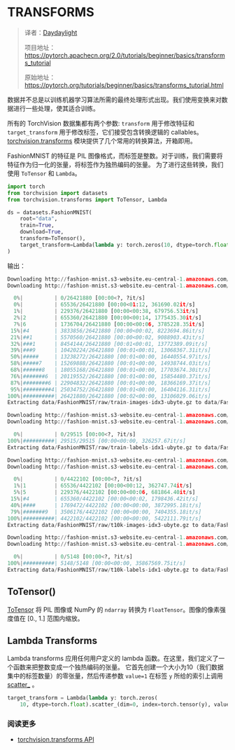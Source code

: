 # TRANSFORMS

> 译者：[Daydaylight](https://github.com/Daydaylight)
>
> 项目地址：<https://pytorch.apachecn.org/2.0/tutorials/beginner/basics/transforms_tutorial>
>
> 原始地址：<https://pytorch.org/tutorials/beginner/basics/transforms_tutorial.html>

数据并不总是以训练机器学习算法所需的最终处理形式出现。我们使用变换来对数据进行一些处理，使其适合训练。

所有的 TorchVision 数据集都有两个参数: ``transform`` 用于修改特征和 ``target_transform`` 用于修改标签，它们接受包含转换逻辑的 callables。[torchvision.transforms](https://pytorch.org/vision/stable/transforms.html) 模块提供了几个常用的转换算法，开箱即用。

FashionMNIST 的特征是 PIL 图像格式，而标签是整数。对于训练，我们需要将特征作为归一化的张量，将标签作为独热编码的张量。
为了进行这些转换，我们使用 ``ToTensor`` 和 ``Lambda``。

```py
import torch
from torchvision import datasets
from torchvision.transforms import ToTensor, Lambda

ds = datasets.FashionMNIST(
    root="data",
    train=True,
    download=True,
    transform=ToTensor(),
    target_transform=Lambda(lambda y: torch.zeros(10, dtype=torch.float).scatter_(0, torch.tensor(y), value=1))
)
```

输出：

```py
Downloading http://fashion-mnist.s3-website.eu-central-1.amazonaws.com/train-images-idx3-ubyte.gz
Downloading http://fashion-mnist.s3-website.eu-central-1.amazonaws.com/train-images-idx3-ubyte.gz to data/FashionMNIST/raw/train-images-idx3-ubyte.gz

  0%|          | 0/26421880 [00:00<?, ?it/s]
  0%|          | 65536/26421880 [00:00<01:12, 361690.02it/s]
  1%|          | 229376/26421880 [00:00<00:38, 679756.53it/s]
  2%|2         | 655360/26421880 [00:00<00:14, 1775435.30it/s]
  7%|6         | 1736704/26421880 [00:00<00:06, 3785228.35it/s]
 15%|#4        | 3833856/26421880 [00:00<00:02, 8223694.86it/s]
 21%|##1       | 5570560/26421880 [00:00<00:02, 9088903.43it/s]
 32%|###1      | 8454144/26421880 [00:01<00:01, 13772389.09it/s]
 39%|###9      | 10420224/26421880 [00:01<00:01, 13068367.31it/s]
 50%|#####     | 13238272/26421880 [00:01<00:00, 16440554.97it/s]
 58%|#####7    | 15269888/26421880 [00:01<00:00, 14938744.03it/s]
 68%|######8   | 18055168/26421880 [00:01<00:00, 17703674.30it/s]
 76%|#######6  | 20119552/26421880 [00:01<00:00, 15854480.37it/s]
 87%|########6 | 22904832/26421880 [00:01<00:00, 18366169.37it/s]
 95%|#########4| 25034752/26421880 [00:01<00:00, 16404116.31it/s]
100%|##########| 26421880/26421880 [00:02<00:00, 13106029.06it/s]
Extracting data/FashionMNIST/raw/train-images-idx3-ubyte.gz to data/FashionMNIST/raw

Downloading http://fashion-mnist.s3-website.eu-central-1.amazonaws.com/train-labels-idx1-ubyte.gz
Downloading http://fashion-mnist.s3-website.eu-central-1.amazonaws.com/train-labels-idx1-ubyte.gz to data/FashionMNIST/raw/train-labels-idx1-ubyte.gz

  0%|          | 0/29515 [00:00<?, ?it/s]
100%|##########| 29515/29515 [00:00<00:00, 326257.67it/s]
Extracting data/FashionMNIST/raw/train-labels-idx1-ubyte.gz to data/FashionMNIST/raw

Downloading http://fashion-mnist.s3-website.eu-central-1.amazonaws.com/t10k-images-idx3-ubyte.gz
Downloading http://fashion-mnist.s3-website.eu-central-1.amazonaws.com/t10k-images-idx3-ubyte.gz to data/FashionMNIST/raw/t10k-images-idx3-ubyte.gz

  0%|          | 0/4422102 [00:00<?, ?it/s]
  1%|1         | 65536/4422102 [00:00<00:12, 362747.74it/s]
  5%|5         | 229376/4422102 [00:00<00:06, 681864.40it/s]
 15%|#4        | 655360/4422102 [00:00<00:02, 1798436.42it/s]
 40%|####      | 1769472/4422102 [00:00<00:00, 3872995.18it/s]
 79%|#######9  | 3506176/4422102 [00:00<00:00, 7404355.18it/s]
100%|##########| 4422102/4422102 [00:00<00:00, 5422111.79it/s]
Extracting data/FashionMNIST/raw/t10k-images-idx3-ubyte.gz to data/FashionMNIST/raw

Downloading http://fashion-mnist.s3-website.eu-central-1.amazonaws.com/t10k-labels-idx1-ubyte.gz
Downloading http://fashion-mnist.s3-website.eu-central-1.amazonaws.com/t10k-labels-idx1-ubyte.gz to data/FashionMNIST/raw/t10k-labels-idx1-ubyte.gz

  0%|          | 0/5148 [00:00<?, ?it/s]
100%|##########| 5148/5148 [00:00<00:00, 35867569.75it/s]
Extracting data/FashionMNIST/raw/t10k-labels-idx1-ubyte.gz to data/FashionMNIST/raw
```

## ToTensor()

[ToTensor](https://pytorch.org/vision/stable/transforms.html#torchvision.transforms.ToTensor) 将 PIL 图像或 NumPy 的 ``ndarray`` 转换为 ``FloatTensor``。图像的像素强度值在 [0., 1.] 范围内缩放。

## Lambda Transforms

Lambda transforms 应用任何用户定义的 lambda 函数。在这里，我们定义了一个函数来把整数变成一个独热编码的张量。
它首先创建一个大小为10（我们数据集中的标签数量）的零张量，然后传递参数 ``value=1`` 在标签 ``y`` 所给的索引上调用 [scatter_](https://pytorch.org/docs/stable/generated/torch.Tensor.scatter_.html) 。

```py
target_transform = Lambda(lambda y: torch.zeros(
    10, dtype=torch.float).scatter_(dim=0, index=torch.tensor(y), value=1))
```

### 阅读更多
- [torchvision.transforms API](https://pytorch.org/vision/stable/transforms.html)
